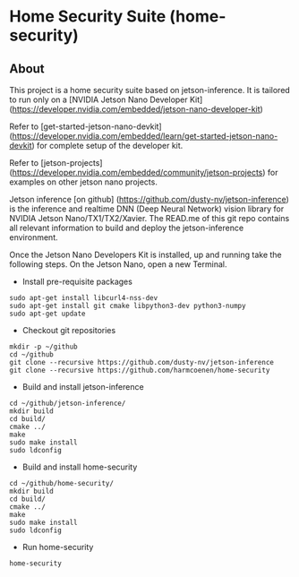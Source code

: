 # Home Security Suite (home-security)

## About
This project is a home security suite based on jetson-inference. It is tailored to run only on a [NVIDIA Jetson Nano Developer Kit] (https://developer.nvidia.com/embedded/jetson-nano-developer-kit)

Refer to [get-started-jetson-nano-devkit] (https://developer.nvidia.com/embedded/learn/get-started-jetson-nano-devkit) for complete setup of the developer kit.

Refer to [jetson-projects] (https://developer.nvidia.com/embedded/community/jetson-projects) for examples on other jetson nano projects.

Jetson inference [on github] (https://github.com/dusty-nv/jetson-inference) is the inference and realtime DNN (Deep Neural Network) vision library for NVIDIA Jetson Nano/TX1/TX2/Xavier. The READ.me of this git repo contains all relevant information to build and deploy the jetson-inference environment.

Once the Jetson Nano Developers Kit is installed, up and running take the following steps.
On the Jetson Nano, open a new Terminal.

* Install pre-requisite packages
```
sudo apt-get install libcurl4-nss-dev
sudo apt-get install git cmake libpython3-dev python3-numpy
sudo apt-get update
```

* Checkout git repositories
```
mkdir -p ~/github
cd ~/github
git clone --recursive https://github.com/dusty-nv/jetson-inference
git clone --recursive https://github.com/harmcoenen/home-security
```

* Build and install jetson-inference
```
cd ~/github/jetson-inference/
mkdir build
cd build/
cmake ../
make
sudo make install
sudo ldconfig
```

* Build and install home-security
```
cd ~/github/home-security/
mkdir build
cd build/
cmake ../
make
sudo make install
sudo ldconfig
```

* Run home-security
```
home-security
```
